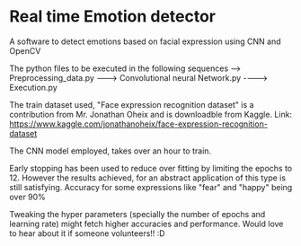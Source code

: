 # Real time Emotion detector
A software to detect emotions based on facial expression using CNN and OpenCV

The python files to be executed in the following sequences --> Preprocessing_data.py ---> Convolutional neural Network.py ----> Execution.py

The train dataset used, "Face expression recognition dataset" is a contribution from Mr. Jonathan Oheix and is downloadble from Kaggle. Link: https://www.kaggle.com/jonathanoheix/face-expression-recognition-dataset

The CNN model employed, takes over an hour to train. 

Early stopping has been used to reduce over fitting by limiting the epochs to 12. However the results achieved, for an abstract application of this type is still satisfying. Accuracy for some expressions like "fear" and "happy" being over 90%

Tweaking the hyper parameters (specially the number of epochs and learning rate) might fetch higher accuracies and performance. Would love to hear about it if someone volunteers!! :D
